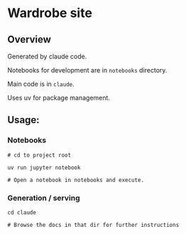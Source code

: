 # Wardrobe site
## Overview
Generated by claude code.

Notebooks for development are in `notebooks` directory.

Main code is in `claude`.

Uses uv for package management.

## Usage:
### Notebooks
```
# cd to project root

uv run jupyter notebook

# Open a notebook in notebooks and execute.
```
### Generation / serving
```
cd claude

# Browse the docs in that dir for further instructions
```

